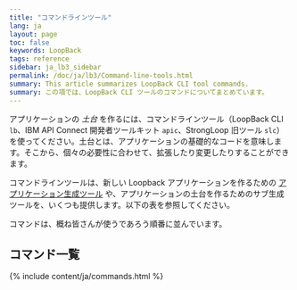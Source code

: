 ```yaml
---
title: "コマンドラインツール"
lang: ja
layout: page
toc: false
keywords: LoopBack
tags: reference
sidebar: ja_lb3_sidebar
permalink: /doc/ja/lb3/Command-line-tools.html
summary: This article summarizes LoopBack CLI tool commands.
summary: この項では、LoopBack CLI ツールのコマンドについてまとめています。
---
```

アプリケーションの _土台_ を作るには、コマンドラインツール（LoopBack CLI `lb`、IBM API Connect 開発者ツールキット `apic`、StrongLoop 旧ツール `slc`）を使ってください。土台とは、アプリケーションの基礎的なコードを意味します。そこから、個々の必要性に合わせて、拡張したり変更したりすることができます。

コマンドラインツールは、新しい Loopback アプリケーションを作るための [アプリケーション生成ツール](Application-generator.html) や、アプリケーションの土台を作るためのサブ生成ツールを、いくつも提供します。以下の表を参照してください。

コマンドは、概ね皆さんが使うであろう順番に並んでいます。

## コマンド一覧

{% include content/ja/commands.html %}
